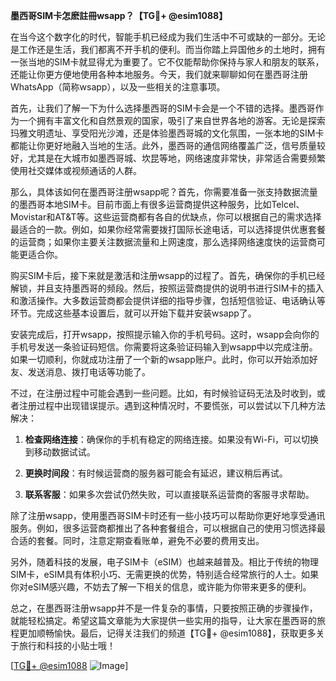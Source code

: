 **墨西哥SIM卡怎麽註冊wsapp？【TG💪+ @esim1088】**

在当今这个数字化的时代，智能手机已经成为我们生活中不可或缺的一部分。无论是工作还是生活，我们都离不开手机的便利。而当你踏上异国他乡的土地时，拥有一张当地的SIM卡就显得尤为重要了。它不仅能帮助你保持与家人和朋友的联系，还能让你更方便地使用各种本地服务。今天，我们就来聊聊如何在墨西哥注册WhatsApp（简称wsapp），以及一些相关的注意事项。

首先，让我们了解一下为什么选择墨西哥的SIM卡会是一个不错的选择。墨西哥作为一个拥有丰富文化和自然景观的国家，吸引了来自世界各地的游客。无论是探索玛雅文明遗址、享受阳光沙滩，还是体验墨西哥城的文化氛围，一张本地的SIM卡都能让你更好地融入当地的生活。此外，墨西哥的通信网络覆盖广泛，信号质量较好，尤其是在大城市如墨西哥城、坎昆等地，网络速度非常快，非常适合需要频繁使用社交媒体或视频通话的人群。

那么，具体该如何在墨西哥注册wsapp呢？首先，你需要准备一张支持数据流量的墨西哥本地SIM卡。目前市面上有很多运营商提供这种服务，比如Telcel、Movistar和AT&T等。这些运营商都有各自的优缺点，你可以根据自己的需求选择最适合的一款。例如，如果你经常需要拨打国际长途电话，可以选择提供优惠套餐的运营商；如果你主要关注数据流量和上网速度，那么选择网络速度快的运营商可能更适合你。

购买SIM卡后，接下来就是激活和注册wsapp的过程了。首先，确保你的手机已经解锁，并且支持墨西哥的频段。然后，按照运营商提供的说明书进行SIM卡的插入和激活操作。大多数运营商都会提供详细的指导步骤，包括短信验证、电话确认等环节。完成这些基本设置后，就可以开始下载并安装wsapp了。

安装完成后，打开wsapp，按照提示输入你的手机号码。这时，wsapp会向你的手机号发送一条验证码短信。你需要将这条验证码输入到wsapp中以完成注册。如果一切顺利，你就成功注册了一个新的wsapp账户。此时，你可以开始添加好友、发送消息、拨打电话等功能了。

不过，在注册过程中可能会遇到一些问题。比如，有时候验证码无法及时收到，或者注册过程中出现错误提示。遇到这种情况时，不要慌张，可以尝试以下几种方法解决：

1. **检查网络连接**：确保你的手机有稳定的网络连接。如果没有Wi-Fi，可以切换到移动数据试试。
   
2. **更换时间段**：有时候运营商的服务器可能会有延迟，建议稍后再试。
   
3. **联系客服**：如果多次尝试仍然失败，可以直接联系运营商的客服寻求帮助。

除了注册wsapp，使用墨西哥SIM卡时还有一些小技巧可以帮助你更好地享受通讯服务。例如，很多运营商都推出了各种套餐组合，可以根据自己的使用习惯选择最合适的套餐。同时，注意定期查看账单，避免不必要的费用支出。

另外，随着科技的发展，电子SIM卡（eSIM）也越来越普及。相比于传统的物理SIM卡，eSIM具有体积小巧、无需更换的优势，特别适合经常旅行的人士。如果你对eSIM感兴趣，不妨去了解一下相关的信息，或许能为你带来更多的便利。

总之，在墨西哥注册wsapp并不是一件复杂的事情，只要按照正确的步骤操作，就能轻松搞定。希望这篇文章能为大家提供一些实用的指导，让大家在墨西哥的旅程更加顺畅愉快。最后，记得关注我们的频道【TG💪+ @esim1088】，获取更多关于旅行和科技的小贴士哦！

[[TG💪+ @esim1088](https://t.me/s/esim1088) ![Image](https://i.postimg.cc/4NQfJmqS/Snipaste-2025-05-13-00-14-12.png)]